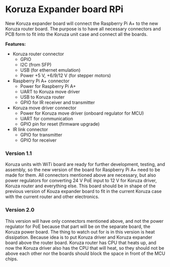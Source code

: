 # Koruza Expander board RPi

New Koruza expander board will connect the Raspberry Pi A+ to the new Koruza router board. The purpose is to have all necessary connectors and PCB form to fit into the Koruza unit case and connect all the boards.

**Features:**
* Koruza router connector
  * GPIO
  * I2C (from SFP)
  * USB (for ethernet emulation)
  * Power +5 V, +6/9/12 V (for stepper motors) 
* Raspberry Pi A+ connector
  * Power for Raspberry Pi A+
  * UART to Koruza move driver
  * USB to Koruza router
  * GPIO for IR receiver and transmitter 
* Koruza move driver connector
  * Power for Koruza move driver (onboard regulator for MCU)
  * UART for communication
  * GPIO pin for reset (firmware upgrade)
* IR link connector
  * GPIO for transmitter
  * GPIO for receiver


### Version 1.1
Koruza units with WiTi board are ready for further development, testing, and assembly, so the new version of the board for Raspberry Pi A+ need to be made for them. All connectors mentioned above are necessary, but also power regulators for converting 24 V PoE input to 12 V for Koruza driver, Koruza router and everything else.
This board should be in shape of the previous version of Kouza expander board to fit in the current Koruza case with the current router and other electronics.

### Version 2.0
This version will have only connectors mentioned above, and not the power regulator for PoE because that part will be on the separate board, the Koruza power board.
The thing to watch out for is in this version is heat dissipation. Because idea is to put Koruza driver and Koruza expander board above the router board. Koruza router has CPU that heats up, and now the Koruza driver also has the CPU that will heat, so they should not be above each other nor the boards should block the space in front of the MCU chips.

  
